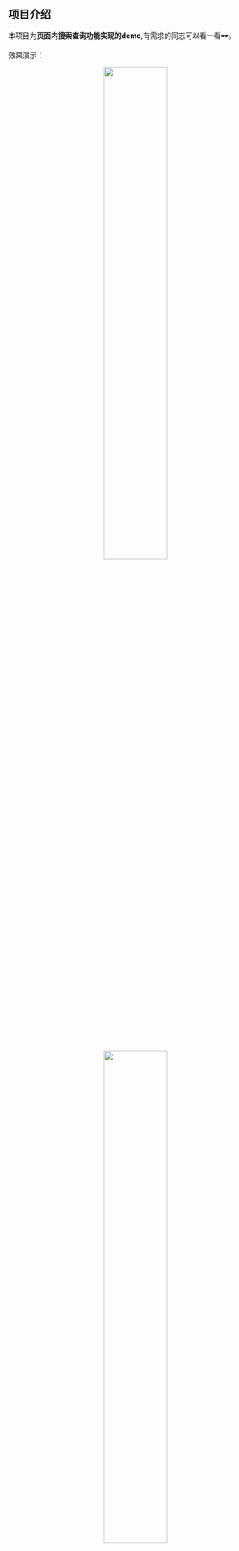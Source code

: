 ## 项目介绍

本项目为**页面内搜索查询功能实现的demo**,有需求的同志可以看一看🕶。

效果演示：

<center><img src="https://img-blog.csdnimg.cn/230285f1d277494fb3992d5201148a98.gif" width="50%"></center>

<center><img src="https://img-blog.csdnimg.cn/b9caa59b4a3049c9b9feec1be25c0a75.png" width="50%"></center>

<center><img src="https://img-blog.csdnimg.cn/f1b426f8d2cd47b786ae5241c03ddc95.png" width="50%"></center>

项目博客地址为：[微信小程序之图片上传功能](https://blog.csdn.net/booze_/article/details/127856744),同时也欢迎大家访问我的博客。



(☞ﾟヮﾟ)☞希望大家多多star🎇

